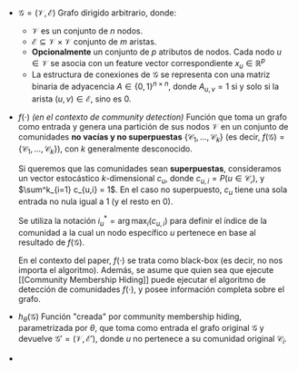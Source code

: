 - $\mathcal{G} = (\mathcal{V}, \mathcal{E})$
  Grafo dirigido arbitrario, donde:
	- $\mathcal{V}$ es un conjunto de $n$ nodos.
	- $\mathcal{E} \subseteq \mathcal{V} \times \mathcal{V}$ conjunto de $m$ aristas.
	- **Opcionalmente** un conjunto de $p$ atributos de nodos.
	  Cada nodo $u \in \mathcal{V}$ se asocia con un feature vector correspondiente $x_u \in \mathbb{R}^p$
	- La estructura de conexiones de $\mathcal{G}$ se representa con una matriz binaria de adyacencia $A \in \{0, 1\}^{n \times n}$, donde $A_{u,v} = 1$ si y solo si la arista $(u, v) \in \mathcal{E}$, sino es $0$.

- $f(\cdot)$ *(en el contexto de community detection)*
  Función que toma un grafo como entrada y genera una partición de sus nodos $\mathcal{V}$ en un conjunto de comunidades **no vacías y no superpuestas** $\{\mathcal{C}_1,\ldots, \mathcal{C}_k\}$ (es decir, $f(\mathcal{G}) = \{\mathcal{C}_1,\ldots, \mathcal{C}_k\}$), con $k$ generalmente desconocido.
  
  Si queremos que las comunidades sean **superpuestas**, consideramos un vector estocástico $k$-dimensional $c_u$, donde $c_{u,i} = P(u \in \mathcal{C_i})$, y $\sum^k_{i=1} c_{u,i} = 1$. En el caso no superpuesto, $c_u$ tiene una sola entrada no nula igual a $1$ (y el resto en $0$).

  Se utiliza la notación $i^*_u = \arg \max_i(c_{u,i})$ para definir el índice de la comunidad a la cual un nodo específico $u$ pertenece en base al resultado de $f(\mathcal{G})$.
  
  En el contexto del paper, $f(\cdot)$ se trata como black-box (es decir, no nos importa el algoritmo).
  Además, se asume que quien sea que ejecute [[Community Membership Hiding]] puede ejecutar el algoritmo de detección de comunidades $f(\cdot)$, y posee información completa sobre el grafo.
- $h_{\theta}(\mathcal{G})$ 
  Función "creada" por community membership hiding, parametrizada por $\theta$, que toma como entrada el grafo original $\mathcal{G}$ y devuelve $\mathcal{G}' = (\mathcal{V}, \mathcal{E}')$, donde $u$ no pertenece a su comunidad original $\mathcal{C}_i$.
  
- 
